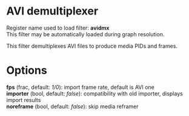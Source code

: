 <!-- automatically generated - do not edit, patch gpac/applications/gpac/gpac.c -->

# AVI demultiplexer  
  
Register name used to load filter: __avidmx__  
This filter may be automatically loaded during graph resolution.  
  
This filter demultiplexes AVI files to produce media PIDs and frames.  
  

# Options    
  
<a id="fps">__fps__</a> (frac, default: _1/0_): import frame rate, default is AVI one  
<a id="importer">__importer__</a> (bool, default: _false_): compatibility with old importer, displays import results  
<a id="noreframe">__noreframe__</a> (bool, default: _false_): skip media reframer  
  

